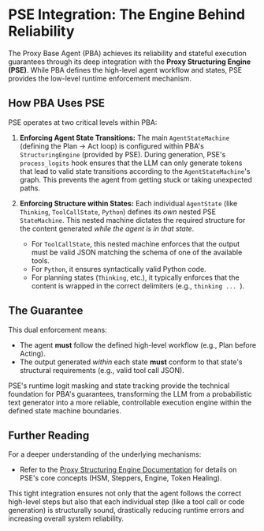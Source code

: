 # PSE Integration: The Engine Behind Reliability

The Proxy Base Agent (PBA) achieves its reliability and stateful execution guarantees through its deep integration with the **Proxy Structuring Engine (PSE)**. While PBA defines the high-level agent workflow and states, PSE provides the low-level runtime enforcement mechanism.

## How PBA Uses PSE

PSE operates at two critical levels within PBA:

1.  **Enforcing Agent State Transitions:** The main `AgentStateMachine` (defining the Plan -> Act loop) is configured within PBA's `StructuringEngine` (provided by PSE). During generation, PSE's `process_logits` hook ensures that the LLM can only generate tokens that lead to valid state transitions according to the `AgentStateMachine`'s graph. This prevents the agent from getting stuck or taking unexpected paths.

2.  **Enforcing Structure within States:** Each individual `AgentState` (like `Thinking`, `ToolCallState`, `Python`) defines its *own* nested PSE `StateMachine`. This nested machine dictates the required structure for the content generated *while the agent is in that state*.
    *   For `ToolCallState`, this nested machine enforces that the output must be valid JSON matching the schema of one of the available tools.
    *   For `Python`, it ensures syntactically valid Python code.
    *   For planning states (`Thinking`, etc.), it typically enforces that the content is wrapped in the correct delimiters (e.g., ```thinking ... ```).

## The Guarantee

This dual enforcement means:

*   The agent **must** follow the defined high-level workflow (e.g., Plan before Acting).
*   The output generated *within* each state **must** conform to that state's structural requirements (e.g., valid tool call JSON).

PSE's runtime logit masking and state tracking provide the technical foundation for PBA's guarantees, transforming the LLM from a probabilistic text generator into a more reliable, controllable execution engine within the defined state machine boundaries.

## Further Reading

For a deeper understanding of the underlying mechanisms:

*   Refer to the [Proxy Structuring Engine Documentation](https://docs.theproxycompany.com/pse/) for details on PSE's core concepts (HSM, Steppers, Engine, Token Healing).

This tight integration ensures not only that the agent follows the correct high-level steps but also that each individual step (like a tool call or code generation) is structurally sound, drastically reducing runtime errors and increasing overall system reliability.